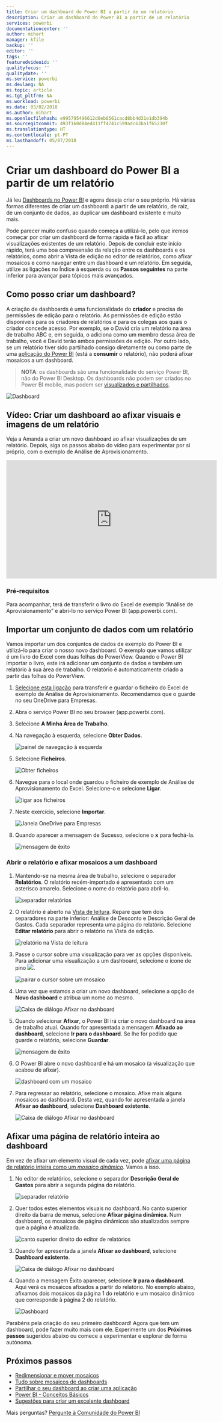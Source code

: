 ```yaml
---
title: Criar um dashboard do Power BI a partir de um relatório
description: Criar um dashboard do Power BI a partir de um relatório
services: powerbi
documentationcenter: ''
author: mihart
manager: kfile
backup: ''
editor: ''
tags: ''
featuredvideoid: ''
qualityfocus: ''
qualitydate: ''
ms.service: powerbi
ms.devlang: NA
ms.topic: article
ms.tgt_pltfrm: NA
ms.workload: powerbi
ms.date: 03/02/2018
ms.author: mihart
ms.openlocfilehash: e995795496612d8eb8561cacd8bb4d31e1db394b
ms.sourcegitcommit: 493f160d04ed411ff4741c599adc63ba1f65230f
ms.translationtype: HT
ms.contentlocale: pt-PT
ms.lasthandoff: 05/07/2018
---
```

# <a name="create-a-power-bi-dashboard-from-a-report"></a>Criar um dashboard do Power BI a partir de um relatório
Já leu [Dashboards no Power BI](service-dashboards.md) e agora deseja criar o seu próprio. Há várias formas diferentes de criar um dashboard: a partir de um relatório, de raiz, de um conjunto de dados, ao duplicar um dashboard existente e muito mais.  

Pode parecer muito confuso quando começa a utilizá-lo, pelo que iremos começar por criar um dashboard de forma rápida e fácil ao afixar visualizações existentes de um relatório. Depois de concluir este início rápido, terá uma boa compreensão da relação entre os dashboards e os relatórios, como abrir a Vista de edição no editor de relatórios, como afixar mosaicos e como navegar entre um dashboard e um relatório. Em seguida, utilize as ligações no Índice à esquerda ou os **Passos seguintes** na parte inferior para avançar para tópicos mais avançados.

## <a name="who-can-create-a-dashboard"></a>Como posso criar um dashboard?
A criação de dashboards é uma funcionalidade do **criador** e precisa de permissões de edição para o relatório. As permissões de edição estão disponíveis para os criadores de relatórios e para os colegas aos quais o criador concede acesso. Por exemplo, se o David cria um relatório na área de trabalho ABC e, em seguida, o adiciona como um membro dessa área de trabalho, você e David terão ambos permissões de edição. Por outro lado, se um relatório tiver sido partilhado consigo diretamente ou como parte de uma [aplicação do Power BI](service-install-use-apps.md) (está a **consumir** o relatório), não poderá afixar mosaicos a um dashboard.

> **NOTA**: os dashboards são uma funcionalidade do serviço Power BI, não do Power BI Desktop. Os dashboards não podem ser criados no Power BI mobile, mas podem ser [visualizados e partilhados](mobile-apps-view-dashboard.md).
>
> 

![Dashboard](media/service-dashboard-create/power-bi-completed-dashboard-small.png)

## <a name="video-create-a-dashboard-by-pinning-visuals-and-images-from-a-report"></a>Vídeo: Criar um dashboard ao afixar visuais e imagens de um relatório
Veja a Amanda a criar um novo dashboard ao afixar visualizações de um relatório. Depois, siga os passos abaixo do vídeo para experimentar por si próprio, com o exemplo de Análise de Aprovisionamento.

<iframe width="560" height="315" src="https://www.youtube.com/embed/lJKgWnvl6bQ" frameborder="0" allowfullscreen></iframe>

### <a name="prerequisites"></a>Pré-requisitos
Para acompanhar, terá de transferir o livro do Excel de exemplo “Análise de Aprovisionamento” e abri-lo no serviço Power BI (app.powerbi.com).

## <a name="import-a-dataset-with-a-report"></a>Importar um conjunto de dados com um relatório
Vamos importar um dos conjuntos de dados de exemplo do Power BI e utilizá-lo para criar o nosso novo dashboard. O exemplo que vamos utilizar é um livro do Excel com duas folhas do PowerView. Quando o Power BI importar o livro, este irá adicionar um conjunto de dados e também um relatório à sua área de trabalho.  O relatório é automaticamente criado a partir das folhas do PowerView.

1. [Selecione esta ligação](http://go.microsoft.com/fwlink/?LinkId=529784) para transferir e guardar o ficheiro do Excel de exemplo de Análise de Aprovisionamento. Recomendamos que o guarde no seu OneDrive para Empresas.
2. Abra o serviço Power BI no seu browser (app.powerbi.com).
3. Selecione **A Minha Área de Trabalho**.
4. Na navegação à esquerda, selecione **Obter Dados**.

    ![painel de navegação à esquerda](media/service-dashboard-create/power-bi-get-data3.png)
5. Selecione **Ficheiros**.

   ![Obter ficheiros](media/service-dashboard-create/power-bi-select-files.png)
6. Navegue para o local onde guardou o ficheiro de exemplo de Análise de Aprovisionamento do Excel. Selecione-o e selecione **Ligar**.

   ![ligar aos ficheiros](media/service-dashboard-create/power-bi-connectnew.png)
7. Neste exercício, selecione **Importar**.

    ![Janela OneDrive para Empresas](media/service-dashboard-create/power-bi-import.png)
8. Quando aparecer a mensagem de Sucesso, selecione o **x** para fechá-la.

   ![mensagem de êxito](media/service-dashboard-create/power-bi-view-datasetnew.png)

### <a name="open-the-report-and-pin-some-tiles-to-a-dashboard"></a>Abrir o relatório e afixar mosaicos a um dashboard
1. Mantendo-se na mesma área de trabalho, selecione o separador **Relatórios**. O relatório recém-importado é apresentado com um asterisco amarelo. Selecione o nome do relatório para abril-lo.

    ![separador relatórios](media/service-dashboard-create/power-bi-reports.png)
2. O relatório é aberto na [Vista de leitura](service-reading-view-and-editing-view.md). Repare que tem dois separadores na parte inferior: Análise de Desconto e Descrição Geral de Gastos. Cada separador representa uma página do relatório.
    Selecione **Editar relatório** para abrir o relatório na Vista de edição.

    ![relatório na Vista de leitura](media/service-dashboard-create/power-bi-reading-view.png)
3. Passe o cursor sobre uma visualização para ver as opções disponíveis. Para adicionar uma visualização a um dashboard, selecione o ícone de pino ![](media/service-dashboard-create/power-bi-pin-icon.png).

    ![pairar o cursor sobre um mosaico](media/service-dashboard-create/power-bi-hover.png)
4. Uma vez que estamos a criar um novo dashboard, selecione a opção de **Novo dashboard** e atribua um nome ao mesmo.

   ![Caixa de diálogo Afixar no dashboard](media/service-dashboard-create/power-bi-pin-tile.png)
5. Quando selecionar **Afixar**, o Power BI irá criar o novo dashboard na área de trabalho atual. Quando for apresentada a mensagem **Afixado ao dashboard**, selecione **Ir para o dashboard**. Se lhe for pedido que guarde o relatório, selecione **Guardar**.

     ![mensagem de êxito](media/service-dashboard-create/power-bi-pin-success.png)
6. O Power BI abre o novo dashboard e há um mosaico (a visualização que acabou de afixar).

   ![dashboard com um mosaico](media/service-dashboard-create/power-bi-pinned.png)
7. Para regressar ao relatório, selecione o mosaico. Afixe mais alguns mosaicos ao dashboard. Desta vez, quando for apresentada a janela **Afixar ao dashboard**, selecione **Dashboard existente**.  

   ![Caixa de diálogo Afixar no dashboard](media/service-dashboard-create/power-bi-existing-dashboard.png)

## <a name="pin-an-entire-report-page-to-the-dashboard"></a>Afixar uma página de relatório inteira ao dashboard
Em vez de afixar um elemento visual de cada vez, pode [afixar uma página de relatório inteira como um *mosaico dinâmico*](service-dashboard-pin-live-tile-from-report.md). Vamos a isso.

1. No editor de relatórios, selecione o separador **Descrição Geral de Gastos** para abrir a segunda página do relatório.

   ![separador relatório](media/service-dashboard-create/power-bi-page-tab.png)

2. Quer todos estes elementos visuais no dashboard.  No canto superior direito da barra de menus, selecione **Afixar página dinâmica**. Num dashboard, os mosaicos de página dinâmicos são atualizados sempre que a página é atualizada.

   ![canto superior direito do editor de relatórios](media/service-dashboard-create/power-bi-pin-live.png)

3. Quando for apresentada a janela **Afixar ao dashboard**, selecione **Dashboard existente**.

   ![Caixa de diálogo Afixar no dashboard](media/service-dashboard-create/power-bi-pin-live2.png)

4. Quando a mensagem Êxito aparecer, selecione **Ir para o dashboard**. Aqui verá os mosaicos afixados a partir do relatório. No exemplo abaixo, afixamos dois mosaicos da página 1 do relatório e um mosaico dinâmico que corresponde à página 2 do relatório.

   ![Dashboard](media/service-dashboard-create/power-bi-dashboard.png)

Parabéns pela criação do seu primeiro dashboard! Agora que tem um dashboard, pode fazer muito mais com ele.  Experimente um dos **Próximos passos** sugeridos abaixo ou comece a experimentar e explorar de forma autónoma.   

## <a name="next-steps"></a>Próximos passos
* [Redimensionar e mover mosaicos](service-dashboard-edit-tile.md)
* [Tudo sobre mosaicos de dashboards](service-dashboard-tiles.md)
* [Partilhar o seu dashboard ao criar uma aplicação](service-create-distribute-apps.md)
* [Power BI - Conceitos Básicos](service-basic-concepts.md)
* [Sugestões para criar um excelente dashboard](service-dashboards-design-tips.md)

Mais perguntas? [Pergunte à Comunidade do Power BI](http://community.powerbi.com/)
